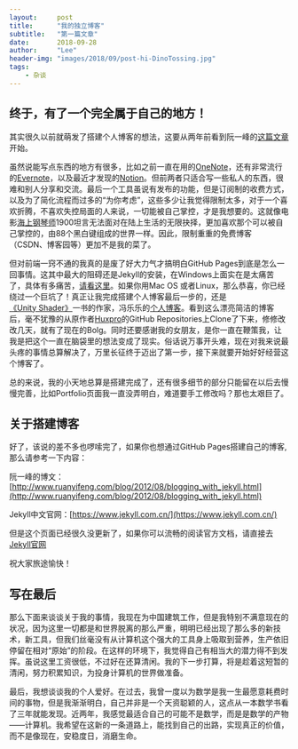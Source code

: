 ```yaml
---
layout:     post
title:      "我的独立博客"
subtitle:   "第一篇文章"
date:       2018-09-28
author:     "Lee"
header-img: "images/2018/09/post-hi-DinoTossing.jpg"
tags:
    - 杂谈
---
```


## 终于，有了一个完全属于自己的地方！
其实很久以前就萌发了搭建个人博客的想法，这要从两年前看到阮一峰的[这篇文章](http://www.ruanyifeng.com/blog/2012/08/blogging_with_jekyll.html)开始。

虽然说能写点东西的地方有很多，比如之前一直在用的[OneNote](https://www.onenote.com)，还有非常流行的[Evernote](https://www.evernote.com)，以及最近才发现的[Notion](https://www.notion.so/)。但前两者只适合写一些私人的东西，很难和别人分享和交流。最后一个工具虽说有发布的功能，但是订阅制的收费方式，以及为了简化流程而过多的“为你考虑”，这些多少让我觉得限制太多，对于一个喜欢折腾，不喜欢失控局面的人来说，一切能被自己掌控，才是我想要的。这就像电影[海上钢琴师][1]1900坦言无法面对在陆上生活的无限抉择，更加喜欢那个可以被自己掌控的，由88个黑白键组成的世界一样。因此，限制重重的免费博客（CSDN、博客园等）更加不是我的菜了。

但对前端一窍不通的我真的是废了好大力气才搞明白GitHub Pages到底是怎么一回事情。这其中最大的阻碍还是Jekyll的安装，在Windows上面实在是太痛苦了，具体有多痛苦，[请看这里](https://lloyar.github.io/2018/10/09/toc-with-kramdown-of-jekyll/)。如果你用Mac OS 或者Linux，那么恭喜，你已经绕过一个巨坑了！真正让我完成搭建个人博客最后一步的，还是[《Unity Shader》][2]一书的作家，冯乐乐的[个人博客](http://candycat1992.github.io)。看到这么漂亮简洁的博客后，毫不犹豫的从原作者[Huxpro][3]的GitHub Repositories上Clone了下来，修修改改几天，就有了现在的Bolg。同时还要感谢我的女朋友，是你一直在鞭策我，让我是把这个一直在脑袋里的想法变成了现实。俗话说万事开头难，现在对我来说最头疼的事情总算解决了，万里长征终于迈出了第一步，接下来就要开始好好经营这个博客了。

总的来说，我的小天地总算是搭建完成了，还有很多细节的部分只能留在以后去慢慢完善，比如Portfolio页面我一直没弄明白，难道要手工修改吗？那也太艰巨了。

## 关于搭建博客
好了，该说的差不多也啰嗦完了，如果你也想通过GitHub Pages搭建自己的博客,那么请参考一下内容：

阮一峰的博文：[http://www.ruanyifeng.com/blog/2012/08/blogging_with_jekyll.html](http://www.ruanyifeng.com/blog/2012/08/blogging_with_jekyll.html)

Jekyll中文官网：[https://www.jekyll.com.cn/](https://www.jekyll.com.cn/)

但是这个页面已经很久没更新了，如果你可以流畅的阅读官方文档，请直接去[Jekyll官网](https://jekyllrb.com/)

祝大家旅途愉快！

## 写在最后
那么下面来谈谈关于我的事情，我现在为中国建筑工作，但是我特别不满意现在的状况，因为这里一切都是和世界脱离的那么严重，明明已经出现了那么多的新技术，新工具，但我们丝毫没有从计算机这个强大的工具身上吸取到营养，生产依旧停留在相对“原始”的阶段。在这样的环境下，我觉得自己有相当大的潜力得不到发挥。虽说这里工资很低，不过好在还算清闲。我的下一步打算，将是趁着这短暂的清闲，努力积累知识，为投身计算机的世界做准备。

最后，我想谈谈我的个人爱好。在过去，我曾一度以为数学是我一生最愿意耗费时间的事物，但是我渐渐明白，自己并非是一个天资聪颖的人，这点从一本数学书看了三年就能发现。近两年，我感觉最适合自己的可能不是数学，而是是数学的产物——计算机。我希望在这新的一条道路上，能找到自己的出路，实现真正的价值，而不是像现在，安稳度日，消磨生命。

[1]: https://zh.wikipedia.org/wiki/%E6%B5%B7%E4%B8%8A%E9%8B%BC%E7%90%B4%E5%B8%AB#%E7%94%B5%E5%BD%B1%E5%8E%9F%E5%A3%B0
[2]: https://candycat1992.github.io/2017/02/22/book-second-edition/
[3]: https://github.com/Huxpro/huxpro.github.io
